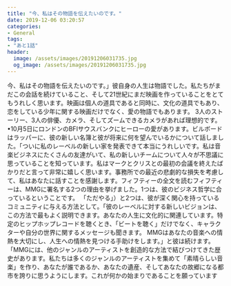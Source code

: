```yaml
---
title: "今、私はその物語を伝えたいのです。"
date: 2019-12-06 03:20:57
categories:
- General
tags:
- "あと1話"
header:
  image: /assets/images/20191206031735.jpg
  og_image: /assets/images/20191206031735.jpg
---
```


今、私はその物語を伝えたいのです。」彼自身の人生は物語でした。私たちがまだこの会話を続けていること、そして21世紀にまだ映画を作っていることをとてもうれしく思います。映画は個人の道具であると同時に、文化の道具でもあり、恋をしている少年に関する映画だけでなく、愛の物語でもあります。 3人のストーリー、3人の俳優、カメラ、そしてズームできるカメラがあれば理想的です。•10月5日にロンドンのBFIサウスバンクにヒーローの愛があります。ビルボードはラッパーに、彼の新しい名簿と彼が将来に何を望んでいるかについて話しました。「ついに私のレーベルの新しい家を発表できて本当にうれしいです。私は音楽ビジネスにたくさんの友達がいて、私の新しいチームについて人々が不思議に思っていることを知っています。私はマークとクリスとの最初の会議を終えたばかりだと言って非常に嬉しく思います。事務所での最近の悲劇的な損失を考慮して、私はあなたに話すことを感謝します。フィフティーの全文を読むフィフティーは、MMGに署名する2つの理由を挙げました。1つは、彼のビジネス哲学に合っているということです。 「ただやる」）と2つは、彼が深く関心を持っているコミュニティに与える方法として。「彼のレーベルに対する新しいビジョンは、この方法で最もよく説明できます。あなたの人生に文化的に関連しています。特定のヒップホップレコードを聴くとき、「ビートを聴く」だけでなく、キャラクターや自分の世界に関するメッセージも聞きます。 MMGはあなたの音楽への情熱を大切にし、人生への情熱を見つける手助けをします。」と彼は続けます。「MMGには、他のジャンルのアーティストを創造的な方法で結びつけてきた歴史があります。私たちは多くのジャンルのアーティストを集めて「素晴らしい音楽」を作り、あなたが誰であるか、あなたの遺産、そしてあなたの故郷になる都市を誇りに思うようにします。これが何かの始まりであることを願っています
